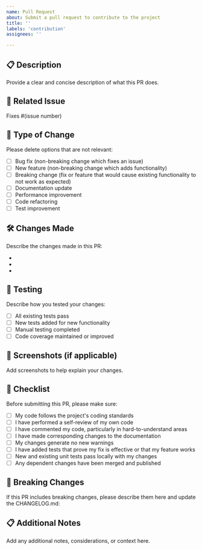 ```yaml
---
name: Pull Request
about: Submit a pull request to contribute to the project
title: ''
labels: 'contribution'
assignees: ''

---
```


## 📋 Description

Provide a clear and concise description of what this PR does.

## 🔗 Related Issue

Fixes #(issue number)

## 🧪 Type of Change

Please delete options that are not relevant:

- [ ] Bug fix (non-breaking change which fixes an issue)
- [ ] New feature (non-breaking change which adds functionality)
- [ ] Breaking change (fix or feature that would cause existing functionality to not work as expected)
- [ ] Documentation update
- [ ] Performance improvement
- [ ] Code refactoring
- [ ] Test improvement

## 🛠️ Changes Made

Describe the changes made in this PR:

-
-
-

## 🧪 Testing

Describe how you tested your changes:

- [ ] All existing tests pass
- [ ] New tests added for new functionality
- [ ] Manual testing completed
- [ ] Code coverage maintained or improved

## 📸 Screenshots (if applicable)

Add screenshots to help explain your changes.

## 📝 Checklist

Before submitting this PR, please make sure:

- [ ] My code follows the project's coding standards
- [ ] I have performed a self-review of my own code
- [ ] I have commented my code, particularly in hard-to-understand areas
- [ ] I have made corresponding changes to the documentation
- [ ] My changes generate no new warnings
- [ ] I have added tests that prove my fix is effective or that my feature works
- [ ] New and existing unit tests pass locally with my changes
- [ ] Any dependent changes have been merged and published

## 🔄 Breaking Changes

If this PR includes breaking changes, please describe them here and update the CHANGELOG.md:

## 📋 Additional Notes

Add any additional notes, considerations, or context here.
